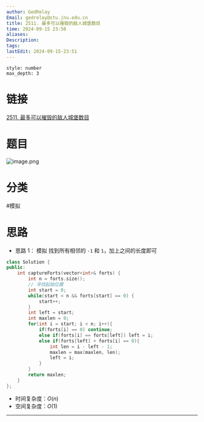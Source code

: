 ```yaml
---
author: GedRelay
Email: gedrelay@stu.jnu.edu.cn
title: 2511. 最多可以摧毁的敌人城堡数目
time: 2024-09-15 23:50
aliases: 
Description: 
tags: 
lastEdit: 2024-09-15-23:51
---
```


```toc
style: number
max_depth: 3
```

# 链接
[2511. 最多可以摧毁的敌人城堡数目](https://leetcode.cn/problems/maximum-enemy-forts-that-can-be-captured/) 

# 题目
![image.png](https://ged-pic-bed.oss-cn-guangzhou.aliyuncs.com/img/202409152350162.png)


# 分类
#模拟 

# 思路
- 思路 1：
模拟
找到所有相邻的 `-1` 和 `1`，加上之间的长度即可 


```cpp
class Solution {
public:
    int captureForts(vector<int>& forts) {
        int n = forts.size();
        // 寻找起始位置
        int start = 0;
        while(start < n && forts[start] == 0) {
            start++;
        }
        int left = start;
        int maxlen = 0;
        for(int i = start; i < n; i++){
            if(forts[i] == 0) continue;
            else if(forts[i] == forts[left]) left = i;
            else if(forts[left] + forts[i] == 0){
                int len = i - left - 1;
                maxlen = max(maxlen, len);
                left = i;
            }
        }
        return maxlen;
    }
};
```


- 时间复杂度：${O\left( n \right)  }$ 
- 空间复杂度：${O\left( 1 \right)  }$  


---

